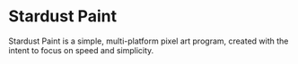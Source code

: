 # Stardust Paint

Stardust Paint is a simple, multi-platform pixel art program, created with the intent to focus on speed and simplicity.
